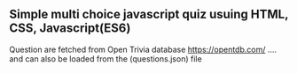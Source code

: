 ## Simple multi choice javascript quiz usuing HTML, CSS, Javascript(ES6)
Question are fetched from Open Trivia database https://opentdb.com/  ....
and can also be loaded from the (questions.json) file


